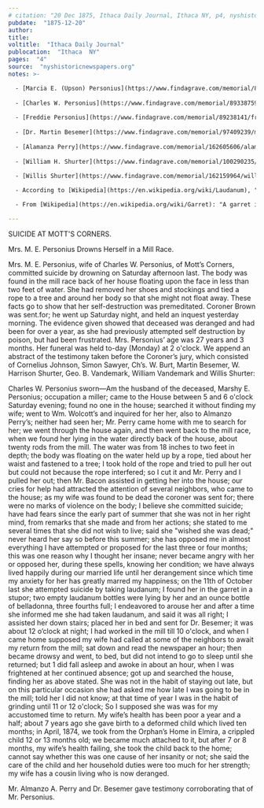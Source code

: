 ```yaml
---
# citation: "20 Dec 1875, Ithaca Daily Journal, Ithaca NY, p4, nyshistoricnewspapers.org."
pubdate:  "1875-12-20"
author: 
title: 
voltitle:  "Ithaca Daily Journal"
publocation:  "Ithaca  NY"
pages:  "4"
source:  "nyshistoricnewspapers.org"
notes: >-

  - [Marcia E. (Upson) Personius](https://www.findagrave.com/memorial/89238131/marcia-e-personius) (05 Nov 1848 to 18 Dec 1875).
  
  - [Charles W. Personius](https://www.findagrave.com/memorial/89338759/charles-w-personius) (1840 to 1924).
  
  - [Freddie Personius](https://www.findagrave.com/memorial/89238141/freddie-personius) (unknown to 06 Oct 1868), the "deformed child" that died at 10 months old.
  
  - [Dr. Martin Besemer](https://www.findagrave.com/memorial/97409239/martin-besemer) (1847 to 1916).
  
  - [Alamanza Perry](https://www.findagrave.com/memorial/162605606/alamanza-perry) (1833 to 04 May 1909). 
  
  - [William H. Shurter](https://www.findagrave.com/memorial/100290235/william-h-shurter) (1845 to 1911).
  
  - [Willis Shurter](https://www.findagrave.com/memorial/162159964/willis-shurter) (1840 to 17 Jan 1914).

  - According to [Wikipedia](https://en.wikipedia.org/wiki/Laudanum), "Laudanum is a tincture of opium containing approximately 10% powdered opium by weight (the equivalent of 1% morphine). Reddish-brown in color and extremely bitter, laudanum contains several opium alkaloids, including morphine and codeine. Laudanum was historically used to treat a variety of conditions, but its principal use was as a pain medication and cough suppressant. By the 19th century, laudanum was used in many patent medicines to "relieve pain ... to produce sleep ... to allay irritation ... to check excessive secretions ... to support the system ... [and] as a soporific". The limited pharmacopoeia of the day meant that opium derivatives were among the most effective of available treatments, so laudanum was widely prescribed for ailments from colds to meningitis to cardiac diseases, in both adults and children. Laudanum was used during the yellow fever epidemic. Innumerable Victorian women were prescribed the drug for relief of menstrual cramps and vague aches. Nurses also spoon-fed laudanum to infants. The Romantic and Victorian eras were marked by the widespread use of laudanum in Europe and the United States. Mary Todd Lincoln, for example, the wife of the US president Abraham Lincoln, was a laudanum addict, as was the English poet Samuel Taylor Coleridge, who was famously interrupted in the middle of an opium-induced writing session of Kubla Khan by a "person from Porlock". Initially a working class drug, laudanum was cheaper than a bottle of gin or wine, because it was treated as a medication for legal purposes and not taxed as an alcoholic beverage. Suicide by laudanum was not uncommon in the mid-19th century."

  - From [Wikipedia](https://en.wikipedia.org/wiki/Garret): "A garret is a habitable attic, a living space at the top of a house or larger residential building, traditionally, small, dismal, and cramped, with sloping ceilings. In the days before elevators this was the least prestigious position in a building, at the very top of the stairs."

---
```

SUICIDE AT MOTT'S CORNERS. 

Mrs. M. E. Personius Drowns Herself in a Mill Race. 

Mrs. M. E. Personius, wife of Charles W. Personius, of Mott’s Corners, committed suicide by drowning on Saturday afternoon last. The body was found in the mill race back of her house floating upon the face in less than two feet of water. She had removed her shoes and stockings and tied a rope to a tree and around her body so that she might not float away. These facts go to show that her self-destruction was premeditated. Coroner Brown was sent.for; he went up Saturday night, and held an inquest yesterday morning. The evidence given showed that deceased was deranged and had been for over a year, as she had previously attempted self destruction by poison, but had been frustrated. Mrs. Personius’ age was 27 years and 3 months. Her funeral was held to-day (Monday) at 2 o'clock. We append an abstract of the testimony taken before the Coroner’s jury, which consisted of Cornelius Johnson, Simon Sawyer, Ch’s. W. Burt, Martin Besemer, W. Harrison Shurter, Geo. B. Vandemark, William Vandemark and Willis Shurter: 

Charles W. Personius sworn—Am the husband of the deceased, Marshy E. Personius; occupation a miller; came to the House between 5 and 6 o'clock Saturday evening; found no one in the house; searched it without finding my wife; went to Wm. Wolcott’s and inquired for her her, also to Almanzo Perry’s; neither had seen her; Mr. Perry came home with me to search for her; we went through the house again, and then went back to the mill race, when we found her lying in the water directly back of the house, about twenty rods from the mill. The water was from 18 inches to two feet in depth; the body was floating on the water held up by a rope, tied about her waist and fastened to a tree; I took hold of the rope and tried to pull her out but could not because the rope interfered; so I cut it and Mr. Perry and I pulled her out; then Mr. Bacon assisted in getting her into the house; our cries for help had attracted the attention of several neighbors, who came to the house; as my wife was found to be dead the coroner was sent for; there were no marks of violence on the body; I believe she committed suicide; have had fears since the early part of summer that she was not in her right mind, from remarks that she made and from her actions; she stated to me several times that she did not wish to live; said she "wished she was dead;" never heard her say so before this summer; she has opposed me in almost everything I have attempted or proposed for the last three or four months; this was one reason why I thought her insane; never became angry with her or opposed her, during these spells, knowing her condition; we have always lived happily during our married life until her derangement since which time my anxiety for her has greatly marred my happiness; on the 11th of October last she attempted suicide by taking laudanum; I found her in the garret in a stupor; two empty laudanum bottles were lying by her and an ounce bottle of belladonna, three fourths full; I endeavored to arouse her and after a time she informed me she had taken laudanum, and said it was all right; I assisted her down stairs; placed her in bed and sent for Dr. Besemer; it was about 12 o’clock at night; I had worked in the mill till 10 o'clock, and when I came home supposed my wife had called at some of the neighbors to await my return from the mill; sat down and read the newspaper an hour; then became drowsy and went, to bed, but did not intend to go to sleep until she returned; but 1 did fall asleep and awoke in about an hour, when I was frightened at her continued absence; got up and searched the house, finding her as above stated. She was not in the habit of staying out late, but on this particular occasion she had asked me how late I was going to be in the mill; told her I did not know; at that time of year I was in the habit of grinding until 11 or 12
o'clock; So I supposed she was was for my accustomed time to return. My wife’s health has been poor a year and a half; about 7 years ago she gave birth to a deformed child which lived ten months; in April, 1874, we took from the Orphan’s Home in Elmira, a crippled child 12 or 13 months old; we became much attached to it, but after 7 or 8 months, my wife’s health failing, she took the child back to the home; cannot say whether this was one cause of her insanity or not; she said the care of the child and her household duties were too much for her strength; my wife has a cousin living who is now deranged. 

Mr. Almanzo A. Perry and Dr. Besemer gave testimony corroborating that of Mr. Personius.

